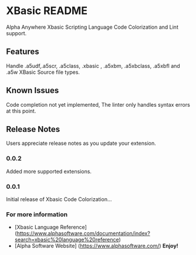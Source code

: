# XBasic README

Alpha Anywhere Xbasic Scripting Language Code Colorization and Lint support.

## Features

Handle .a5udf,.a5scr, .a5class, .xbasic , .a5xbm,  .a5xbclass, .a5xbfl and .a5w XBasic Source file types.

## Known Issues

Code completion not yet implemented, The linter only handles syntax errors at this point.

## Release Notes

Users appreciate release notes as you update your extension.

### 0.0.2

Added more supported extensions.

### 0.0.1

Initial release of Xbasic Code Colorization...

### For more information

* [Xbasic Language Reference] (https://www.alphasoftware.com/documentation/index?search=xbasic%20language%20reference)
* [Alpha Software Website] (https://www.alphasoftware.com/)
**Enjoy!**